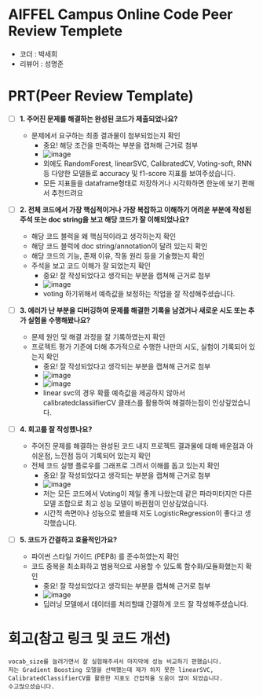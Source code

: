 # AIFFEL Campus Online Code Peer Review Templete
- 코더 : 박세희
- 리뷰어 : 성명준


# PRT(Peer Review Template)
- [ ]  **1. 주어진 문제를 해결하는 완성된 코드가 제출되었나요?**
    - 문제에서 요구하는 최종 결과물이 첨부되었는지 확인
        - 중요! 해당 조건을 만족하는 부분을 캡쳐해 근거로 첨부
        - ![image](https://github.com/user-attachments/assets/f2486f25-b72f-4f67-9a81-5ae70b925057)
        - 외에도 RandomForest, linearSVC, CalibratedCV, Voting-soft, RNN등 다양한 모델들로 accuracy 및 f1-score 지표를 보여주셨습니다.
        - 모든 지표들을 dataframe형태로 저장하거나 시각화하면 한눈에 보기 편해서 추천드려요

    
- [ ]  **2. 전체 코드에서 가장 핵심적이거나 가장 복잡하고 이해하기 어려운 부분에 작성된 
주석 또는 doc string을 보고 해당 코드가 잘 이해되었나요?**
    - 해당 코드 블럭을 왜 핵심적이라고 생각하는지 확인
    - 해당 코드 블럭에 doc string/annotation이 달려 있는지 확인
    - 해당 코드의 기능, 존재 이유, 작동 원리 등을 기술했는지 확인
    - 주석을 보고 코드 이해가 잘 되었는지 확인
        - 중요! 잘 작성되었다고 생각되는 부분을 캡쳐해 근거로 첨부
        - ![image](https://github.com/user-attachments/assets/92a4b6f2-f0b7-4908-902f-7bb277103431)
        - voting 하기위해서 예측값을 보정하는 작업을 잘 작성해주셨습니다.

        
- [ ]  **3. 에러가 난 부분을 디버깅하여 문제를 해결한 기록을 남겼거나
새로운 시도 또는 추가 실험을 수행해봤나요?**
    - 문제 원인 및 해결 과정을 잘 기록하였는지 확인
    - 프로젝트 평가 기준에 더해 추가적으로 수행한 나만의 시도, 
    실험이 기록되어 있는지 확인
        - 중요! 잘 작성되었다고 생각되는 부분을 캡쳐해 근거로 첨부
        - ![image](https://github.com/user-attachments/assets/8fb474d2-1696-40a6-b3ec-768a0750ec4e)
        - ![image](https://github.com/user-attachments/assets/5568026c-2710-4b4d-a375-7a0e59cf38be)
        - linear svc의 경우 확률 예측값을 제공하지 않아서 calibratedclassiifierCV 클래스를 활용하여 해결하는점이 인상깊었습니다.


        
- [ ]  **4. 회고를 잘 작성했나요?**
    - 주어진 문제를 해결하는 완성된 코드 내지 프로젝트 결과물에 대해
    배운점과 아쉬운점, 느낀점 등이 기록되어 있는지 확인
    - 전체 코드 실행 플로우를 그래프로 그려서 이해를 돕고 있는지 확인
        - 중요! 잘 작성되었다고 생각되는 부분을 캡쳐해 근거로 첨부
        - ![image](https://github.com/user-attachments/assets/aa106ce4-51ff-447a-87c1-fd2302b1fbb6)
        - 저는 모든 코드에서 Voting이 제일 좋게 나왔는데 같은 파라미터지만 다른 모델 조합으로 최고 성능 모델이 바뀐점이 인상깊었습니다.
        - 시간적 측면이나 성능으로 봤을때 저도 LogisticRegression이 좋다고 생각했습니다.

        
- [ ]  **5. 코드가 간결하고 효율적인가요?**
    - 파이썬 스타일 가이드 (PEP8) 를 준수하였는지 확인
    - 코드 중복을 최소화하고 범용적으로 사용할 수 있도록 함수화/모듈화했는지 확인
        - 중요! 잘 작성되었다고 생각되는 부분을 캡쳐해 근거로 첨부
        - ![image](https://github.com/user-attachments/assets/aecce982-9c70-4bda-85ab-045e9fefad09)
        - 딥러닝 모델에서 데이터를 처리할떄 간결하게 코드 잘 작성해주셨습니다.


# 회고(참고 링크 및 코드 개선)
```
vocab_size를 늘려가면서 잘 실험해주셔서 마지막에 성능 비교하기 편했습니다.
저는 Gradient Boosting 모델을 선택했는데 제가 하지 못한 linearSVC, CalibratedClassifierCV를 활용한 지표도 간접적올 도움이 많이 되었습니다.
수고많으셨습니다.
```
